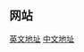 ## 网站

[英文地址](https://js.tensorflow.org/api/0.9.0/#oneHot)
[中文地址](https://www.linpx.com/p/the-core-concept-of-tensorflowjs.html)